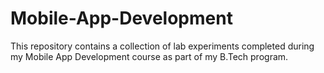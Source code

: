 # Mobile-App-Development
This repository contains a collection of lab experiments completed during my Mobile App Development course as part of my B.Tech program.
